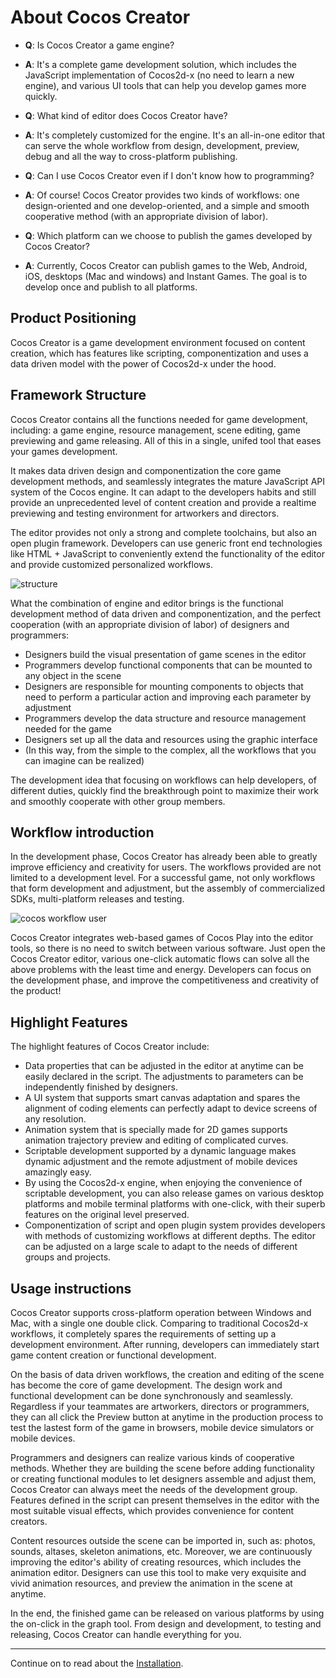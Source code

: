 # About Cocos Creator

- **Q**: Is Cocos Creator a game engine?
- **A**: It's a complete game development solution, which includes the JavaScript
 implementation of Cocos2d-x (no need to learn a new engine), and various UI tools 
 that can help you develop games more quickly.

- **Q**: What kind of editor does Cocos Creator have?
- **A**: It's completely customized for the engine. It's an all-in-one editor that 
  can serve the whole workflow from design, development, preview, debug and all the 
  way to cross-platform publishing.

- **Q**: Can I use Cocos Creator even if I don't know how to programming?
- **A**: Of course! Cocos Creator provides two kinds of workflows: one 
  design-oriented and one develop-oriented, and a simple and smooth cooperative 
  method (with an appropriate division of labor).

- **Q**: Which platform can we choose to publish the games developed by Cocos Creator?
- **A**: Currently, Cocos Creator can publish games to the Web, Android, iOS, desktops 
  (Mac and windows) and Instant Games. The goal is to develop once and publish to all platforms.

## Product Positioning

Cocos Creator is a game development environment focused on content creation, which has 
features like scripting, componentization and uses a data driven model with the power of 
Cocos2d-x under the hood.

## Framework Structure

Cocos Creator contains all the functions needed for game development, including: a game 
engine, resource management, scene editing, game previewing and game releasing. All of this
in a single, unifed tool that eases your games development.

It makes data driven design and componentization the core game development methods, and 
seamlessly integrates the mature JavaScript API system of the Cocos engine. It can adapt 
to the developers habits and still provide an unprecedented level of content creation and 
provide a realtime previewing and testing environment for artworkers and directors.

The editor provides not only a strong and complete toolchains, but also an open plugin 
framework. Developers can use generic front end technologies like HTML + JavaScript to 
conveniently extend the functionality of the editor and provide customized personalized 
workflows.

![structure](introduction/structure.jpg)

What the combination of engine and editor brings is the functional development method of 
data driven and componentization, and the perfect cooperation (with an appropriate division 
of labor) of designers and programmers:

- Designers build the visual presentation of game scenes in the editor
- Programmers develop functional components that can be mounted to any object in the scene
- Designers are responsible for mounting components to objects that need to perform a particular action and improving each parameter by adjustment
- Programmers develop the data structure and resource management needed for the game
- Designers set up all the data and resources using the graphic interface
- (In this way, from the simple to the complex, all the workflows that you can imagine can be realized)

The development idea that focusing on workflows can help developers, of different duties, quickly find 
the breakthrough point to maximize their work and smoothly cooperate with other group members.

## Workflow introduction

In the development phase, Cocos Creator has already been able to greatly improve efficiency 
and creativity for users. The workflows provided are not limited to a development level. 
For a successful game, not only workflows that form development and adjustment, 
but the assembly of commercialized SDKs, multi-platform releases and testing.

![cocos workflow user](introduction/cocos-workflow-user.jpg)

Cocos Creator integrates web-based games of Cocos Play into the editor tools, so there is no 
need to switch between various software. Just open the Cocos Creator editor, 
various one-click automatic flows can solve all the above problems with the least time and energy. 
Developers can focus on the development phase, and improve the competitiveness and creativity of the product!


## Highlight Features

The highlight features of Cocos Creator include:

- Data properties that can be adjusted in the editor at anytime can be easily declared in the script. The adjustments to parameters can be independently finished by designers.
- A UI system that supports smart canvas adaptation and spares the alignment of coding elements can perfectly adapt to device screens of any resolution.
- Animation system that is specially made for 2D games supports animation trajectory preview and editing of complicated curves.
- Scriptable development supported by a dynamic language makes dynamic adjustment and the remote adjustment of mobile devices amazingly easy.
- By using the Cocos2d-x engine, when enjoying the convenience of scriptable development, you can also release games on various desktop platforms and mobile terminal platforms with one-click, with their superb features on the original level preserved.
- Componentization of script and open plugin system provides developers with methods of customizing workflows at different depths. The editor can be adjusted on a large scale to adapt to the needs of different groups and projects.


## Usage instructions

Cocos Creator supports cross-platform operation between Windows and Mac, with a single one double click. 
Comparing to traditional Cocos2d-x workflows, it completely spares the requirements of setting up a 
development environment. After running, developers can immediately start game content creation or 
functional development.

On the basis of data driven workflows, the creation and editing of the scene has become the core of 
game development. The design work and functional development can be done synchronously and seamlessly. 
Regardless if your teammates are artworkers, directors or programmers, they can all click 
the Preview button at anytime in the production process to test the lastest form of the game in browsers, 
mobile device simulators or mobile devices.

Programmers and designers can realize various kinds of cooperative methods. Whether they are building the 
scene before adding functionality or creating functional modules to let designers assemble and adjust them, 
Cocos Creator can always meet the needs of the development group. Features defined in the script can 
present themselves in the editor with the most suitable visual effects, which provides convenience 
for content creators.

Content resources outside the scene can be imported in, such as: photos, sounds, altases, skeleton 
animations, etc. Moreover, we are continuously improving the editor's ability of creating resources, 
which includes the animation editor. Designers can use this tool to make very exquisite and vivid 
animation resources, and preview the animation in the scene at anytime.

In the end, the finished game can be released on various platforms by using the on-click in the 
graph tool. From design and development, to testing and releasing, Cocos Creator can handle everything 
for you.

---

Continue on to read about the [Installation](install.md).
